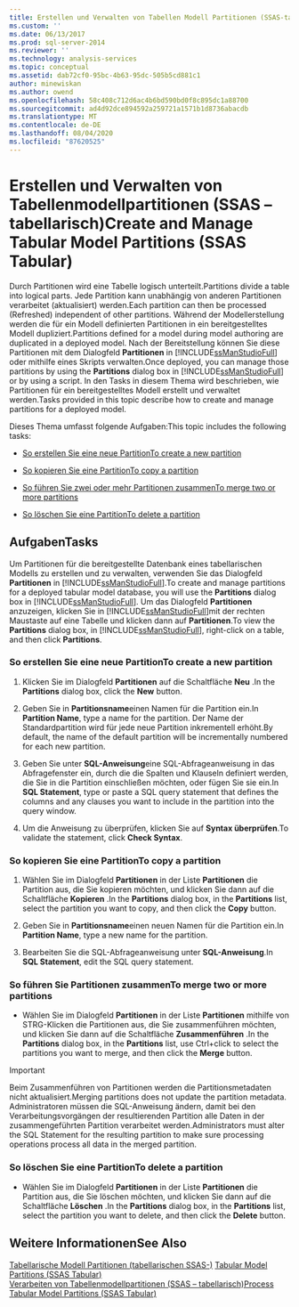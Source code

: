 ```yaml
---
title: Erstellen und Verwalten von Tabellen Modell Partitionen (SSAS-tabellarisch) | Microsoft-Dokumentation
ms.custom: ''
ms.date: 06/13/2017
ms.prod: sql-server-2014
ms.reviewer: ''
ms.technology: analysis-services
ms.topic: conceptual
ms.assetid: dab72cf0-95bc-4b63-95dc-505b5cd881c1
author: minewiskan
ms.author: owend
ms.openlocfilehash: 58c408c712d6ac4b6bd590bd0f8c895dc1a88700
ms.sourcegitcommit: ad4d92dce894592a259721a1571b1d8736abacdb
ms.translationtype: MT
ms.contentlocale: de-DE
ms.lasthandoff: 08/04/2020
ms.locfileid: "87620525"
---
```

# <a name="create-and-manage-tabular-model-partitions-ssas-tabular"></a><span data-ttu-id="0ae7b-102">Erstellen und Verwalten von Tabellenmodellpartitionen (SSAS – tabellarisch)</span><span class="sxs-lookup"><span data-stu-id="0ae7b-102">Create and Manage Tabular Model Partitions (SSAS Tabular)</span></span>
  <span data-ttu-id="0ae7b-103">Durch Partitionen wird eine Tabelle logisch unterteilt.</span><span class="sxs-lookup"><span data-stu-id="0ae7b-103">Partitions divide a table into logical parts.</span></span> <span data-ttu-id="0ae7b-104">Jede Partition kann unabhängig von anderen Partitionen verarbeitet (aktualisiert) werden.</span><span class="sxs-lookup"><span data-stu-id="0ae7b-104">Each partition can then be processed (Refreshed) independent of other partitions.</span></span> <span data-ttu-id="0ae7b-105">Während der Modellerstellung werden die für ein Modell definierten Partitionen in ein bereitgestelltes Modell dupliziert.</span><span class="sxs-lookup"><span data-stu-id="0ae7b-105">Partitions defined for a model during model authoring are duplicated in a deployed model.</span></span> <span data-ttu-id="0ae7b-106">Nach der Bereitstellung können Sie diese Partitionen mit dem Dialogfeld **Partitionen** in [!INCLUDE[ssManStudioFull](../../includes/ssmanstudiofull-md.md)] oder mithilfe eines Skripts verwalten.</span><span class="sxs-lookup"><span data-stu-id="0ae7b-106">Once deployed, you can manage those partitions by using the **Partitions** dialog box in [!INCLUDE[ssManStudioFull](../../includes/ssmanstudiofull-md.md)] or by using a script.</span></span> <span data-ttu-id="0ae7b-107">In den Tasks in diesem Thema wird beschrieben, wie Partitionen für ein bereitgestelltes Modell erstellt und verwaltet werden.</span><span class="sxs-lookup"><span data-stu-id="0ae7b-107">Tasks provided in this topic describe how to create and manage partitions for a deployed model.</span></span>  
  
 <span data-ttu-id="0ae7b-108">Dieses Thema umfasst folgende Aufgaben:</span><span class="sxs-lookup"><span data-stu-id="0ae7b-108">This topic includes the following tasks:</span></span>  
  
-   [<span data-ttu-id="0ae7b-109">So erstellen Sie eine neue Partition</span><span class="sxs-lookup"><span data-stu-id="0ae7b-109">To create a new partition</span></span>](#bkmk_create_new)  
  
-   [<span data-ttu-id="0ae7b-110">So kopieren Sie eine Partition</span><span class="sxs-lookup"><span data-stu-id="0ae7b-110">To copy a partition</span></span>](#bkmk_copy)  
  
-   [<span data-ttu-id="0ae7b-111">So führen Sie zwei oder mehr Partitionen zusammen</span><span class="sxs-lookup"><span data-stu-id="0ae7b-111">To merge two or more partitions</span></span>](#bkmk_merge)  
  
-   [<span data-ttu-id="0ae7b-112">So löschen Sie eine Partition</span><span class="sxs-lookup"><span data-stu-id="0ae7b-112">To delete a partition</span></span>](#bkmk_delete)  
  
## <a name="tasks"></a><span data-ttu-id="0ae7b-113">Aufgaben</span><span class="sxs-lookup"><span data-stu-id="0ae7b-113">Tasks</span></span>  
 <span data-ttu-id="0ae7b-114">Um Partitionen für die bereitgestellte Datenbank eines tabellarischen Modells zu erstellen und zu verwalten, verwenden Sie das Dialogfeld **Partitionen** in [!INCLUDE[ssManStudioFull](../../includes/ssmanstudiofull-md.md)].</span><span class="sxs-lookup"><span data-stu-id="0ae7b-114">To create and manage partitions for a deployed tabular model database, you will use the **Partitions** dialog box in [!INCLUDE[ssManStudioFull](../../includes/ssmanstudiofull-md.md)].</span></span> <span data-ttu-id="0ae7b-115">Um das Dialogfeld **Partitionen** anzuzeigen, klicken Sie in [!INCLUDE[ssManStudioFull](../../includes/ssmanstudiofull-md.md)]mit der rechten Maustaste auf eine Tabelle und klicken dann auf **Partitionen**.</span><span class="sxs-lookup"><span data-stu-id="0ae7b-115">To view the **Partitions** dialog box, in [!INCLUDE[ssManStudioFull](../../includes/ssmanstudiofull-md.md)], right-click on a table, and then click **Partitions**.</span></span>  
  
###  <a name="to-create-a-new-partition"></a><a name="bkmk_create_new"></a><span data-ttu-id="0ae7b-116">So erstellen Sie eine neue Partition</span><span class="sxs-lookup"><span data-stu-id="0ae7b-116">To create a new partition</span></span>  
  
1.  <span data-ttu-id="0ae7b-117">Klicken Sie im Dialogfeld **Partitionen** auf die Schaltfläche **Neu** .</span><span class="sxs-lookup"><span data-stu-id="0ae7b-117">In the **Partitions** dialog box, click the **New** button.</span></span>  
  
2.  <span data-ttu-id="0ae7b-118">Geben Sie in **Partitionsname**einen Namen für die Partition ein.</span><span class="sxs-lookup"><span data-stu-id="0ae7b-118">In **Partition Name**, type a name for the partition.</span></span> <span data-ttu-id="0ae7b-119">Der Name der Standardpartition wird für jede neue Partition inkrementell erhöht.</span><span class="sxs-lookup"><span data-stu-id="0ae7b-119">By default, the name of the default partition will be incrementally numbered for each new partition.</span></span>  
  
3.  <span data-ttu-id="0ae7b-120">Geben Sie unter **SQL-Anweisung**eine SQL-Abfrageanweisung in das Abfragefenster ein, durch die die Spalten und Klauseln definiert werden, die Sie in die Partition einschließen möchten, oder fügen Sie sie ein.</span><span class="sxs-lookup"><span data-stu-id="0ae7b-120">In **SQL Statement**, type or paste a SQL query statement that defines the columns and any clauses you want to include in the partition into the query window.</span></span>  
  
4.  <span data-ttu-id="0ae7b-121">Um die Anweisung zu überprüfen, klicken Sie auf **Syntax überprüfen**.</span><span class="sxs-lookup"><span data-stu-id="0ae7b-121">To validate the statement, click **Check Syntax**.</span></span>  
  
###  <a name="to-copy-a-partition"></a><a name="bkmk_copy"></a> <span data-ttu-id="0ae7b-122">So kopieren Sie eine Partition</span><span class="sxs-lookup"><span data-stu-id="0ae7b-122">To copy a partition</span></span>  
  
1.  <span data-ttu-id="0ae7b-123">Wählen Sie im Dialogfeld **Partitionen** in der Liste **Partitionen** die Partition aus, die Sie kopieren möchten, und klicken Sie dann auf die Schaltfläche **Kopieren** .</span><span class="sxs-lookup"><span data-stu-id="0ae7b-123">In the **Partitions** dialog box, in the **Partitions** list, select the partition you want to copy, and then click the **Copy** button.</span></span>  
  
2.  <span data-ttu-id="0ae7b-124">Geben Sie in **Partitionsname**einen neuen Namen für die Partition ein.</span><span class="sxs-lookup"><span data-stu-id="0ae7b-124">In **Partition Name**, type a new name for the partition.</span></span>  
  
3.  <span data-ttu-id="0ae7b-125">Bearbeiten Sie die SQL-Abfrageanweisung unter **SQL-Anweisung**.</span><span class="sxs-lookup"><span data-stu-id="0ae7b-125">In **SQL Statement**, edit the SQL query statement.</span></span>  
  
###  <a name="to-merge-two-or-more-partitions"></a><a name="bkmk_merge"></a> <span data-ttu-id="0ae7b-126">So führen Sie Partitionen zusammen</span><span class="sxs-lookup"><span data-stu-id="0ae7b-126">To merge two or more partitions</span></span>  
  
-   <span data-ttu-id="0ae7b-127">Wählen Sie im Dialogfeld **Partitionen** in der Liste **Partitionen** mithilfe von STRG-Klicken die Partitionen aus, die Sie zusammenführen möchten, und klicken Sie dann auf die Schaltfläche **Zusammenführen** .</span><span class="sxs-lookup"><span data-stu-id="0ae7b-127">In the **Partitions** dialog box, in the **Partitions** list, use Ctrl+click to select the partitions you want to merge, and then click the **Merge** button.</span></span>  
  
> [!IMPORTANT]  
>  <span data-ttu-id="0ae7b-128">Beim Zusammenführen von Partitionen werden die Partitionsmetadaten nicht aktualisiert.</span><span class="sxs-lookup"><span data-stu-id="0ae7b-128">Merging partitions does not update the partition metadata.</span></span> <span data-ttu-id="0ae7b-129">Administratoren müssen die SQL-Anweisung ändern, damit bei den Verarbeitungsvorgängen der resultierenden Partition alle Daten in der zusammengeführten Partition verarbeitet werden.</span><span class="sxs-lookup"><span data-stu-id="0ae7b-129">Administrators must alter the SQL Statement for the resulting partition to make sure processing operations process all data in the merged partition.</span></span>  
  
###  <a name="to-delete-a-partition"></a><a name="bkmk_delete"></a><span data-ttu-id="0ae7b-130">So löschen Sie eine Partition</span><span class="sxs-lookup"><span data-stu-id="0ae7b-130">To delete a partition</span></span>  
  
-   <span data-ttu-id="0ae7b-131">Wählen Sie im Dialogfeld **Partitionen** in der Liste **Partitionen** die Partition aus, die Sie löschen möchten, und klicken Sie dann auf die Schaltfläche **Löschen** .</span><span class="sxs-lookup"><span data-stu-id="0ae7b-131">In the **Partitions** dialog box, in the **Partitions** list, select the partition you want to delete, and then click the **Delete** button.</span></span>  
  
## <a name="see-also"></a><span data-ttu-id="0ae7b-132">Weitere Informationen</span><span class="sxs-lookup"><span data-stu-id="0ae7b-132">See Also</span></span>  
 <span data-ttu-id="0ae7b-133">[Tabellarische Modell Partitionen &#40;tabellarischen SSAS-&#41;](partitions-ssas-tabular.md) </span><span class="sxs-lookup"><span data-stu-id="0ae7b-133">[Tabular Model Partitions &#40;SSAS Tabular&#41;](partitions-ssas-tabular.md) </span></span>  
 [<span data-ttu-id="0ae7b-134">Verarbeiten von Tabellenmodellpartitionen &#40;SSAS – tabellarisch&#41;</span><span class="sxs-lookup"><span data-stu-id="0ae7b-134">Process Tabular Model Partitions &#40;SSAS Tabular&#41;</span></span>](process-tabular-model-partitions-ssas-tabular.md)  
  
  
